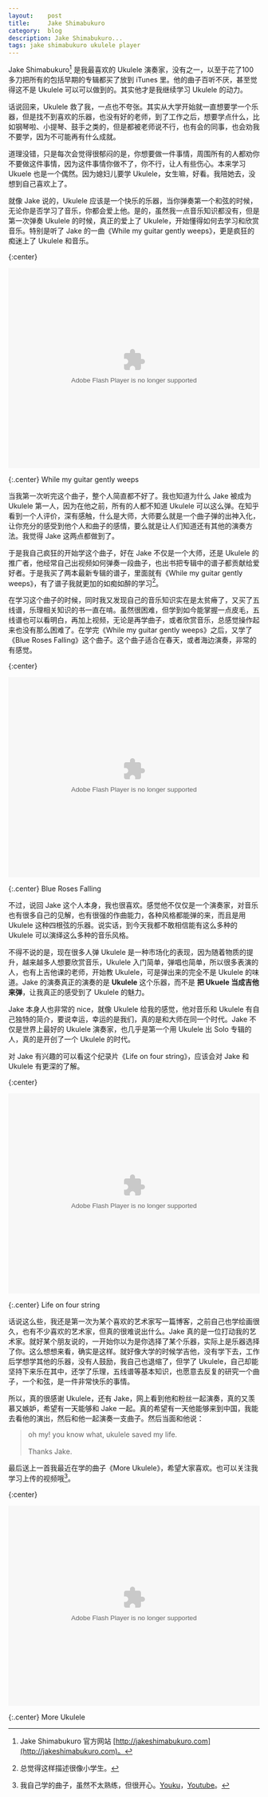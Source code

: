 ```yaml
---
layout:    post
title:     Jake Shimabukuro
category:  blog
description: Jake Shimabukuro...
tags: jake shimabukuro ukulele player
---
```

Jake Shimabukuro[^1] 是我最喜欢的 Ukulele 演奏家，没有之一，以至于花了100多刀把所有的包括早期的专辑都买了放到 iTunes 里。他的曲子百听不厌，甚至觉得这不是 Ukulele 可以可以做到的。其实他才是我继续学习 Ukulele 的动力。

话说回来，Ukulele 救了我，一点也不夸张。其实从大学开始就一直想要学一个乐器，但是找不到喜欢的乐器，也没有好的老师，到了工作之后，想要学点什么，比如钢琴啦、小提琴、鼓手之类的，但是都被老师说不行，也有会的同事，也会劝我不要学，因为不可能再有什么成就。

道理没错，只是每次会觉得很郁闷的是，你想要做一件事情，周围所有的人都劝你不要做这件事情，因为这件事情你做不了，你不行，让人有些伤心。本来学习 Ukuele 也是一个偶然。因为媳妇儿要学 Ukulele，女生嘛，好看。我陪她去，没想到自己喜欢上了。

就像 Jake 说的，Ukulele 应该是一个快乐的乐器，当你弹奏第一个和弦的时候，无论你是否学习了音乐，你都会爱上他。是的，虽然我一点音乐知识都没有，但是第一次弹奏 Ukulele 的时候，真正的爱上了 Ukulele，开始懂得如何去学习和欣赏音乐。特别是听了 Jake 的一曲《While my guitar gently weeps》，更是疯狂的痴迷上了 Ukulele 和音乐。

{:center}
<p>
    <embed src="http://player.youku.com/player.php/sid/XMzA0NTcyMzgw/v.swf" allowFullScreen="true" quality="high" width="100%" height="400" align="middle" allowScriptAccess="always" type="application/x-shockwave-flash"></embed>
</p>

{:.center}
While my guitar gently weeps

当我第一次听完这个曲子，整个人简直都不好了。我也知道为什么 Jake 被成为 Ukulele 第一人，因为在他之前，所有的人都不知道 Ukulele 可以这么弹。在知乎看到一个人评价，深有感触，什么是大师，大师要么就是一个曲子弹的出神入化，让你充分的感受到他个人和曲子的感情，要么就是让人们知道还有其他的演奏方法。我觉得 Jake 这两点都做到了。

于是我自己疯狂的开始学这个曲子，好在 Jake 不仅是一个大师，还是 Ukulele 的推广者，他经常自己出视频如何弹奏一段曲子，也出书把专辑中的谱子都贡献给爱好者。于是我买了两本最新专辑的谱子，里面就有《While my guitar gently weeps》，有了谱子我就更加的如痴如醉的学习[^3]。

在学习这个曲子的时候，同时我又发现自己的音乐知识实在是太贫瘠了，又买了五线谱，乐理相关知识的书一直在啃。虽然很困难，但学到如今能掌握一点皮毛，五线谱也可以看明白，再加上视频，无论是再学曲子，或者欣赏音乐，总感觉操作起来也没有那么困难了。在学完《While my guitar gently weeps》之后，又学了《Blue Roses Falling》这个曲子。这个曲子适合在春天，或者海边演奏，非常的有感觉。

{:center}
<p>
    <embed src="http://player.youku.com/player.php/sid/XNjgzNDc4ODA0/v.swf" allowFullScreen="true" quality="high" width="100%" height="400" align="middle" allowScriptAccess="always" type="application/x-shockwave-flash"></embed>
</p>

{:.center}
Blue Roses Falling

不过，说回 Jake 这个人本身，我也很喜欢。感觉他不仅仅是一个演奏家，对音乐也有很多自己的见解，也有很强的作曲能力，各种风格都能弹的来，而且是用 Ukulele 这种四根弦的乐器。说实话，到今天我都不敢相信能有这么多种的 Ukulele 可以演绎这么多种的音乐风格。

不得不说的是，现在很多人弹 Ukulele 是一种市场化的表现，因为随着物质的提升，越来越多人想要欣赏音乐，Ukulele 入门简单，弹唱也简单，所以很多表演的人，也有上吉他课的老师，开始教 Ukulele，可是弹出来的完全不是 Ukulele 的味道。Jake 的演奏真正的演奏的是 **Ukulele** 这个乐器，而不是 **把 Ukuele 当成吉他来弹**，让我真正的感受到了 Ukulele 的魅力。

Jake 本身人也非常的 nice，就像 Ukulele 给我的感觉，他对音乐和 Ukulele 有自己独特的简介，要说幸运，幸运的是我们，真的是和大师在同一个时代。Jake 不仅是世界上最好的 Ukulele 演奏家，也几乎是第一个用 Ukulele 出 Solo 专辑的人，真的是开创了一个 Ukulele 的时代。

对 Jake 有兴趣的可以看这个纪录片《Life on four string》，应该会对 Jake 和 Ukulele 有更深的了解。

{:center}
<p>
    <embed src="http://player.youku.com/player.php/sid/XNTY2NTk0NDA0/v.swf" allowFullScreen="true" quality="high" width="100%" height="400" align="middle" allowScriptAccess="always" type="application/x-shockwave-flash"></embed>
</p>

{:.center}
Life on four string

话说这么些，我还是第一次为某个喜欢的艺术家写一篇博客，之前自己也学绘画很久，也有不少喜欢的艺术家，但真的很难说出什么。Jake 真的是一位打动我的艺术家。就好某个朋友说的，一开始你以为是你选择了某个乐器，实际上是乐器选择了你。这么想想来看，确实是这样。就好像大学的时候学吉他，没有学下去，工作后学想学其他的乐器，没有人鼓励，我自己也退缩了，但学了 Ukulele，自己却能坚持下来乐在其中，还学了乐理，五线谱等基本知识，也愿意去反复的研究一个曲子，一个和弦，是一件非常快乐的事情。

所以，真的很感谢 Ukulele，还有 Jake，网上看到他和粉丝一起演奏，真的又羡慕又嫉妒，希望有一天能够和 Jake 一起。真的希望有一天他能够来到中国，我能去看他的演出，然后和他一起演奏一支曲子。然后当面和他说：

> oh my! you know what, ukulele saved my life.<br><br>Thanks Jake.

最后送上一首我最近在学的曲子《More Ukulele》，希望大家喜欢。也可以关注我学习上传的视频哦[^2]。

{:center}
<p>
    <embed src="http://player.youku.com/player.php/sid/XOTAwOTA2OTA4/v.swf" allowFullScreen="true" quality="high" width="100%" height="400" align="middle" allowScriptAccess="always" type="application/x-shockwave-flash"></embed>
</p>

{:.center}
More Ukulele

[^1]: Jake Shimabukuro 官方网站 [http://jakeshimabukuro.com](http://jakeshimabukuro.com)。

[^2]: 我自己学的曲子，虽然不太熟练，但很开心。[Youku](http://i.youku.com/u/UMTUxMTc5MjE2)，[Youtube](https://www.youtube.com/channel/UCYHSKDgPO6CBpDn4IvhB7rA)。

[^3]: 总觉得这样描述很像小学生。
